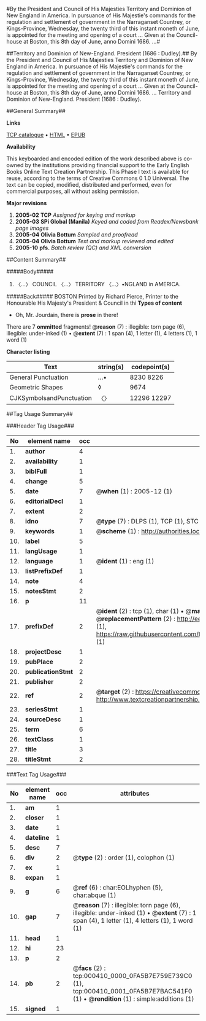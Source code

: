 #By the President and Council of His Majesties Territory and Dominion of New England in America. In pursuance of His Majestie's commands for the regulation and settlement of government in the Narraganset Countrey, or Kings-Province, Wednesday, the twenty third of this instant moneth of June, is appointed for the meeting and opening of a court ... Given at the Council-house at Boston, this 8th day of June, anno Domini 1686. ...#

##Territory and Dominion of New-England. President (1686 : Dudley).##
By the President and Council of His Majesties Territory and Dominion of New England in America. In pursuance of His Majestie's commands for the regulation and settlement of government in the Narraganset Countrey, or Kings-Province, Wednesday, the twenty third of this instant moneth of June, is appointed for the meeting and opening of a court ... Given at the Council-house at Boston, this 8th day of June, anno Domini 1686. ...
Territory and Dominion of New-England. President (1686 : Dudley).

##General Summary##

**Links**

[TCP catalogue](http://www.ota.ox.ac.uk/tcp/)  • 
[HTML](http://tei.it.ox.ac.uk/tcp/Texts-HTML/free/N00/N00336.html)  • 
[EPUB](http://tei.it.ox.ac.uk/tcp/Texts-EPUB/free/N00/N00336.epub)

**Availability**

This keyboarded and encoded edition of the
	       work described above is co-owned by the institutions
	       providing financial support to the Early English Books
	       Online Text Creation Partnership. This Phase I text is
	       available for reuse, according to the terms of Creative
	       Commons 0 1.0 Universal. The text can be copied,
	       modified, distributed and performed, even for
	       commercial purposes, all without asking permission.

**Major revisions**

1. __2005-02__ __TCP__ *Assigned for keying and markup*
1. __2005-03__ __SPi Global (Manila)__ *Keyed and coded from Readex/Newsbank page images*
1. __2005-04__ __Olivia Bottum__ *Sampled and proofread*
1. __2005-04__ __Olivia Bottum__ *Text and markup reviewed and edited*
1. __2005-10__ __pfs.__ *Batch review (QC) and XML conversion*

##Content Summary##

#####Body#####

1. 〈…〉 COUNCIL 〈…〉 TERRITORY 〈…〉•NGLAND in AMERICA.

#####Back#####
BOSTON Printed by Richard Pierce, Printer to the Honourable His Majesty's President & Council in thi
**Types of content**

  * Oh, Mr. Jourdain, there is **prose** in there!

There are 7 **ommitted** fragments! 
 @__reason__ (7) : illegible: torn page (6), illegible: under-inked (1)  •  @__extent__ (7) : 1 span (4), 1 letter (1), 4 letters (1), 1 word (1)

**Character listing**


|Text|string(s)|codepoint(s)|
|---|---|---|
|General Punctuation|…•|8230 8226|
|Geometric Shapes|◊|9674|
|CJKSymbolsandPunctuation|〈〉|12296 12297|

##Tag Usage Summary##

###Header Tag Usage###

|No|element name|occ|attributes|
|---|---|---|---|
|1.|__author__|4||
|2.|__availability__|1||
|3.|__biblFull__|1||
|4.|__change__|5||
|5.|__date__|7| @__when__ (1) : 2005-12 (1)|
|6.|__editorialDecl__|1||
|7.|__extent__|2||
|8.|__idno__|7| @__type__ (7) : DLPS (1), TCP (1), STC (2), NOTIS (1), IMAGE-SET (1), EVANS-CITATION (1)|
|9.|__keywords__|1| @__scheme__ (1) : http://authorities.loc.gov/ (1)|
|10.|__label__|5||
|11.|__langUsage__|1||
|12.|__language__|1| @__ident__ (1) : eng (1)|
|13.|__listPrefixDef__|1||
|14.|__note__|4||
|15.|__notesStmt__|2||
|16.|__p__|11||
|17.|__prefixDef__|2| @__ident__ (2) : tcp (1), char (1)  •  @__matchPattern__ (2) : ([0-9\-]+):([0-9IVX]+) (1), (.+) (1)  •  @__replacementPattern__ (2) : http://eebo.chadwyck.com/downloadtiff?vid=$1&page=$2 (1), https://raw.githubusercontent.com/textcreationpartnership/Texts/master/tcpchars.xml#$1 (1)|
|18.|__projectDesc__|1||
|19.|__pubPlace__|2||
|20.|__publicationStmt__|2||
|21.|__publisher__|2||
|22.|__ref__|2| @__target__ (2) : https://creativecommons.org/publicdomain/zero/1.0/ (1), http://www.textcreationpartnership.org/docs/. (1)|
|23.|__seriesStmt__|1||
|24.|__sourceDesc__|1||
|25.|__term__|6||
|26.|__textClass__|1||
|27.|__title__|3||
|28.|__titleStmt__|2||


###Text Tag Usage###

|No|element name|occ|attributes|
|---|---|---|---|
|1.|__am__|1||
|2.|__closer__|1||
|3.|__date__|1||
|4.|__dateline__|1||
|5.|__desc__|7||
|6.|__div__|2| @__type__ (2) : order (1), colophon (1)|
|7.|__ex__|1||
|8.|__expan__|1||
|9.|__g__|6| @__ref__ (6) : char:EOLhyphen (5), char:abque (1)|
|10.|__gap__|7| @__reason__ (7) : illegible: torn page (6), illegible: under-inked (1)  •  @__extent__ (7) : 1 span (4), 1 letter (1), 4 letters (1), 1 word (1)|
|11.|__head__|1||
|12.|__hi__|23||
|13.|__p__|2||
|14.|__pb__|2| @__facs__ (2) : tcp:000410_0000_0FA5B7E759E739C0 (1), tcp:000410_0001_0FA5B7E7BAC541F0 (1)  •  @__rendition__ (1) : simple:additions (1)|
|15.|__signed__|1||
